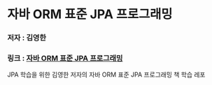 # 자바 ORM 표준 JPA 프로그래밍

### 저자 : 김영한
### 링크 : [자바 ORM 표준 JPA 프로그래밍](http://www.yes24.com/Product/Goods/19040233)

JPA 학습을 위한 김영한 저자의 자바 ORM 표준 JPA 프로그래밍 책 학습 레포